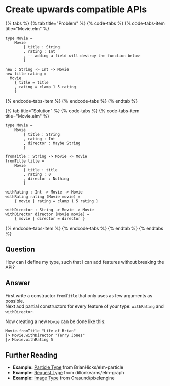 # Create upwards compatible APIs

{% tabs %}
{% tab title="Problem" %}
{% code-tabs %}
{% code-tabs-item title="Movie.elm" %}
```text
type Movie =
    Movie 
        { title : String
        , rating : Int
        , -- adding a field will destroy the function below
        }

new : String -> Int -> Movie
new title rating =
  Movie
    { title = title
    , rating = clamp 1 5 rating
    }
```
{% endcode-tabs-item %}
{% endcode-tabs %}
{% endtab %}

{% tab title="Solution" %}
{% code-tabs %}
{% code-tabs-item title="Movie.elm" %}
```text
type Movie =
    Movie 
        { title : String
        , rating : Int
        , director : Maybe String
        }

fromTitle : String -> Movie -> Movie
fromTitle title =
    Movie 
        { title : title
        , rating : 0
        , director : Nothing
        }

withRating : Int -> Movie -> Movie
withRating rating (Movie movie) =
    { movie | rating = clamp 1 5 rating }

withDirector : String -> Movie -> Movie
withDirector director (Movie movie) =
    { movie | director = director }
```
{% endcode-tabs-item %}
{% endcode-tabs %}
{% endtab %}
{% endtabs %}

## Question

How can I define my type, such that I can add features without breaking the API?

## Answer

First write a constructor `fromTitle` that only uses as few arguments as possible.  
Next add partial constructors for every feature of your type: `withRating`  and `withDirector`.

Now creating a new `Movie` can be done like this:

```text
Movie.fromTitle "Life of Brian"
|> Movie.withDirector "Terry Jones"
|> Movie.withRating 5
```

## Further Reading

* **Example:** [Particle Type](https://package.elm-lang.org/packages/BrianHicks/elm-particle/latest/Particle#Particle) from BrianHicks/elm-particle
* **Example:** [Request Type](https://package.elm-lang.org/packages/dillonkearns/elm-graphql/latest/Graphql-Http#withHeader) from dillonkearns/elm-graph
* **Example:** [Image Type](https://package.elm-lang.org/packages/Orasund/pixelengine/latest/PixelEngine-Image#Image) from Orasund/pixelengine

